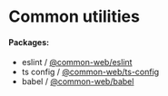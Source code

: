 # Common utilities

#### Packages:

- eslint / [@common-web/eslint](https://github.com/Jareechang/Utilities/tree/master/packages/common-eslint)
- ts config / [@common-web/ts-config](https://github.com/Jareechang/Utilities/tree/master/packages/ts-config)
- babel / [@common-web/babel](https://github.com/Jareechang/Utilities/tree/master/packages/babel)
